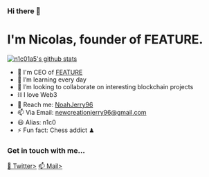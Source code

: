 ### Hi there 👋
# I'm Nicolas, founder of FEATURE.

[![n1c01a5's github stats](https://github-readme-stats.vercel.app/api?username=n1c01a5&show_icons=true&theme=radical&hide=stars)](https://github.com/n1c01a5/)
- 🤖 I'm CEO of [FEATURE](https://feature.sh)
- 🌱 I’m learning every day
- 👯 I’m looking to collaborate on interesting blockchain projects
- ⛓ I love Web3
- 💬 Reach me: [NoahJerry96](https://twitter.com/NoahJerry96)
- 📫 Via Email: [newcreationjerry96@gmail.com](https://twitter.com/newcreationjerry96@gmail.com)
- 😃 Alias: n1c0
- ⚡ Fun fact: Chess addict ♟

### Get in touch with me...

[💬 Twitter>](https://twitter.com/w_n1c01a5)
[📫 Mail>](mailto://nicolas@feature.sh)
